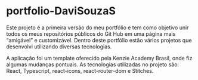 # portfolio-DaviSouzaS

Este projeto é a primeira versão do meu portfólio e tem como objetivo unir todos os meus repositórios públicos do Git Hub em uma página mais “amigável” e customizável. Dentro deste portfólio estão vários projetos que desenvolvi utilizando diversas tecnologias. 

A aplicação foi um template oferecido pela Kenzie Academy Brasil, onde fiz algumas mudanças pontuais. As tecnologias utilizadas no projeto são: React, Typescript, react-icons, react-router-dom e Stitches. 

